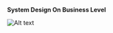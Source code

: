 **System Design On Business Level**


![Alt text](https://bitbucket.org/js_avinash/system-design/src/main/system-design-on-business-level/assets/system-design-on-business-level.png "System Design On Business Level")
